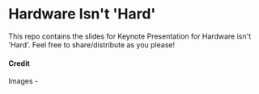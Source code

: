 # Hardware Isn't 'Hard'

This repo contains the slides for Keynote Presentation for Hardware isn't 'Hard'. Feel free to share/distribute as you please!


#### Credit
Images - 
